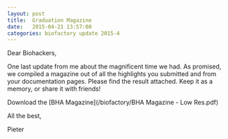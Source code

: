```yaml
---
layout: post
title:  Graduation Magazine
date:   2015-04-21 13:57:00
categories: biofactory update 2015-4
---
```


Dear Biohackers,

One last update from me about the magnificent time we had. As promised, we compiled a magazine out of all the highlights you submitted and from your documentation pages. Please find the result attached. Keep it as a memory, or share it with friends!

Download the [BHA Magazine](/biofactory/BHA Magazine - Low Res.pdf)

All the best,

Pieter

